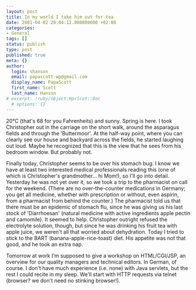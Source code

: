 ```yaml
---
layout: post
title: In my world I take him out for tea
date: 2001-04-02 20:04:12.000000000 +02:00
categories:
- General
tags: []
status: publish
type: post
published: true
meta: {}
author:
  login: shanson
  email: papascott-wp@gmail.com
  display_name: PapaScott
  first_name: Scott
  last_name: Hanson
# excerpt: !ruby/object:Hpricot::Doc
  # options: {}
---
```

<p>20&deg;C (that's 68 for you Fahrenheits) and sunny. Spring is here. I took Christopher out in the carriage on the short walk, around the asparagus fields and through the 'Buttermoor'. At the half-way point, where you can clearly see our house and backyard across the fields, he started laughing out loud. Maybe he recognized that this is the view that he sees from his bedroom window. But probably not.</p>
<p>Finally today, Christopher seems to be over his stomach bug. I know we have at least two interested medical professionals reading this (one of which is Christopher's grandmother... hi Mom!), so I'll go into detail. Yesterday he was not yet over it, so we took a trip to the pharmacist on call for the weekend. (There are no over-the-counter medications in Germany; you get all medicine, whether with prescription or without, even aspirin, from a pharmacist from behind the counter.)  The pharmacist told us that there must be an epidemic of stomach flu, since he was giving us his last stock of 'Diarrhoesan' (natural medicine with active ingredients apple pectin and camomile). It seemed to help. Christopher outright refused the electrolyte solution, though, but since he was drinking his fruit tea with apple juice, we weren't all that worried about dehydration. Today I tried to stick to the BART (banana-apple-rice-toast) diet. His appetite was not that good, and he took an extra nap.</p>
<p>Tomorrow at work I'm supposed to give a workshop on HTML/CGI/JSP, an overview for our quality managers and technical editors. In German, of course. I don't have much experience (i.e. none) with Java servlets, but the rest I could recite in my sleep. We'll start with HTTP requests via telnet (browser? we don't need no stinking browser!).</p>
